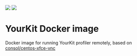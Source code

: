 [![](https://images.microbadger.com/badges/image/ksobolev/yourkit.svg)](https://microbadger.com/images/ksobolev/yourkit "Get your own image badge on microbadger.com")
[![](https://images.microbadger.com/badges/license/ksobolev/yourkit.svg)](https://microbadger.com/images/ksobolev/yourkit "Get your own license badge on microbadger.com")

# YourKit Docker image
Docker image for running YourKit profiler remotely, based on [consol/centos-xfce-vnc](https://hub.docker.com/r/consol/centos-xfce-vnc/)
